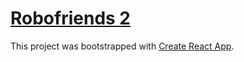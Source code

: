 # [Robofriends 2](https://jakeebro.github.io/robofriends-2/)

This project was bootstrapped with [Create React App](https://github.com/facebook/create-react-app).
